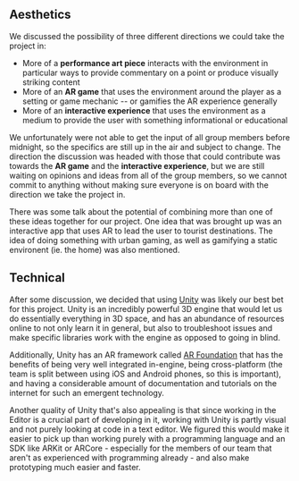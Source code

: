 ## Aesthetics
We discussed the possibility of three different directions we could take the project in:
- More of a **performance art piece** interacts with the environment in particular ways to provide commentary on a point or produce visually striking content
- More of an **AR game** that uses the environment around the player as a setting or game mechanic -- or gamifies the AR experience generally
- More of an **interactive experience** that uses the environment as a medium to provide the user with something informational or educational

We unfortunately were not able to get the input of all group members before midnight, so the specifics are still up in the air and subject to change. The direction the discussion was headed with those that could contribute was towards the **AR game** and the **interactive experience**, but we are still waiting on opinions and ideas from all of the group members, so we cannot commit to anything without making sure everyone is on board with the direction we take the project in.

There was some talk about the potential of combining more than one of these ideas together for our project. One idea that was brought up was an interactive app that uses AR to lead the user to tourist destinations. The idea of doing something with urban gaming, as well as gamifying a static environent (ie. the home) was also mentioned. 

## Technical
After some discussion, we decided that using [Unity](https://unity.com/) was likely our best bet for this project. Unity is an incredibly powerful 3D engine that would let us do essentially everything in 3D space, and has an abundance of resources online to not only learn it in general, but also to troubleshoot issues and make specific libraries work with the engine as opposed to going in blind. 

Additionally, Unity has an AR framework called [AR Foundation](https://unity.com/unity/features/arfoundation) that has the benefits of being very well integrated in-engine, being cross-platform (the team is split between using iOS and Android phones, so this is important), and having a considerable amount of documentation and tutorials on the internet for such an emergent technology. 

Another quality of Unity that's also appealing is that since working in the Editor is a crucial part of developing in it, working with Unity is partly visual and not purely looking at code in a text editor. We figured this would make it easier to pick up than working purely with a programming language and an SDK like ARKit or ARCore - especially for the members of our team that aren't as experienced with programming already - and also make prototyping much easier and faster.
